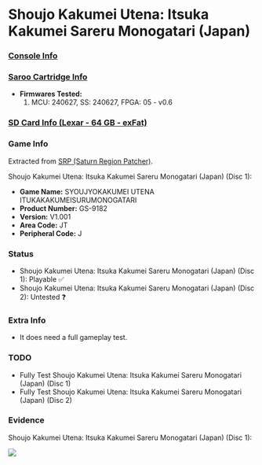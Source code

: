 # Shoujo Kakumei Utena: Itsuka Kakumei Sareru Monogatari (Japan)

### [Console Info](../../../../../Info/Consoles/VA13/README.md)

### [Saroo Cartridge Info](../../../../../Info/Cartridges/GuangzhouSanStarOnlineShop/1.6/README.md)

- <b>Firmwares Tested:</b>
  1. MCU: 240627, SS: 240627, FPGA: 05 - v0.6

### [SD Card Info (Lexar - 64 GB - exFat)](../../../../../Info/SdCards/Lexar/64GB/exfat/README.md)

### Game Info

Extracted from [SRP (Saturn Region Patcher)](https://segaxtreme.net/resources/saturn-region-patcher.81/download).

Shoujo Kakumei Utena: Itsuka Kakumei Sareru Monogatari (Japan) (Disc 1):

- <b>Game Name:</b> SYOUJYOKAKUMEI UTENA ITUKAKAKUMEISURUMONOGATARI
- <b>Product Number:</b> GS-9182
- <b>Version:</b> V1.001
- <b>Area Code:</b> JT
- <b>Peripheral Code:</b> J

### Status

- Shoujo Kakumei Utena: Itsuka Kakumei Sareru Monogatari (Japan) (Disc 1): Playable :white_check_mark:
- Shoujo Kakumei Utena: Itsuka Kakumei Sareru Monogatari (Japan) (Disc 2): Untested :question:

### Extra Info

- It does need a full gameplay test.

### TODO

- Fully Test Shoujo Kakumei Utena: Itsuka Kakumei Sareru Monogatari (Japan) (Disc 1)
- Fully Test Shoujo Kakumei Utena: Itsuka Kakumei Sareru Monogatari (Japan) (Disc 2)

### Evidence

Shoujo Kakumei Utena: Itsuka Kakumei Sareru Monogatari (Japan) (Disc 1):

[![](https://img.youtube.com/vi/Vv4HNuuVBDo/0.jpg)](https://www.youtube.com/watch?v=Vv4HNuuVBDo)

